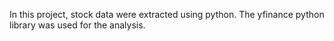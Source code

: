 In this project, stock data were extracted using python. The yfinance python library was used for the analysis.
